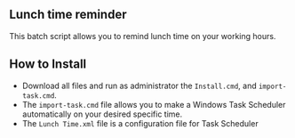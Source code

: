 ## Lunch time reminder

This batch script allows you to remind lunch time on your working hours.

## How to Install

* Download all files and run as administrator the `Install.cmd`, and `import-task.cmd`.
* The `import-task.cmd` file allows you to make a Windows Task Scheduler automatically on your desired specific time.
* The `Lunch Time.xml` file is a configuration file for Task Scheduler
